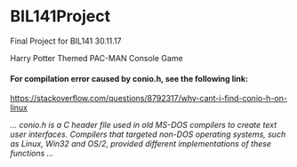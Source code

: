# BIL141Project
Final Project for BIL141 30.11.17

Harry Potter Themed PAC-MAN Console Game

#### For compilation error caused by conio.h, see the following link:
https://stackoverflow.com/questions/8792317/why-cant-i-find-conio-h-on-linux

_... conio.h is a C header file used in old MS-DOS compilers to create text user interfaces. Compilers that targeted non-DOS operating systems, such as Linux, Win32 and OS/2, provided different implementations of these functions ..._


